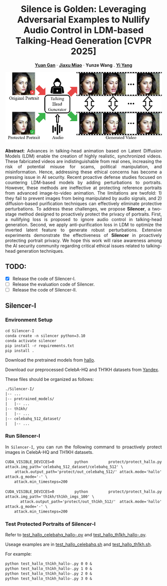 <div align="center">
    
# Silence is Golden: Leveraging Adversarial Examples to Nullify Audio Control in LDM-based Talking-Head Generation [CVPR 2025]

<a href="https://yuangan.github.io/"><strong>Yuan Gan</strong></a>
·
<a href="https://scholar.google.com/citations?user=kQ-FWd8AAAAJ&hl=zh-CN&oi=ao"><strong>Jiaxu Miao</strong></a>
·
<a><strong>Yunze Wang</strong></a>
.
<a href="https://scholar.google.com/citations?user=RMSuNFwAAAAJ&hl=en"><strong>Yi Yang</strong></a>

<a href="https://github.com/yuangan/Silencer"><img src="./figures/intro.png" style="width: 1225px;"></a>

</div>
<div align="justify">

**Abstract**: Advances in talking-head animation based on Latent Diffusion Models (LDM) enable the creation of highly realistic, synchronized videos. These fabricated videos are indistinguishable from real ones, increasing the risk of potential misuse for scams, political manipulation, and misinformation. Hence, addressing these ethical concerns has become a pressing issue in AI security. Recent proactive defense studies focused on countering LDM-based models by adding perturbations to portraits. However, these methods are ineffective at protecting reference portraits from advanced image-to-video animation. The limitations are twofold: 1) they fail to prevent images from being manipulated by audio signals, and 2) diffusion-based purification techniques can effectively eliminate protective perturbations. To address these challenges, we propose **Silencer**, a two-stage method designed to proactively protect the privacy of portraits. First, a nullifying loss is proposed to ignore audio control in talking-head generation. Second, we apply anti-purification loss in LDM to optimize the inverted latent feature to generate robust perturbations. Extensive experiments demonstrate the effectiveness of **Silencer** in proactively protecting portrait privacy. We hope this work will raise awareness among the AI security community regarding critical ethical issues related to talking-head generation techniques.

## TODO:
- [X] Release the code of Silencer-I.
- [ ] Release the evaluation code of Silencer.
- [ ] Release the code of Silencer-II.

## Silencer-I

### Environment Setup

```
cd Silencer-I
conda create -n silencer python=3.10
conda activate silencer
pip install -r requirements.txt
pip install .
```
Download the pretrained models from [hallo](https://github.com/fudan-generative-vision/hallo#-download-pretrained-models).

Download our preprocessed CelebA-HQ and TH1KH datasets from [Yandex](https://disk.yandex.com/d/OLe6c-cjGWiPgw).

These files should be organized as follows:
```
./Silencer-I/
|-- ...
|-- pretrained_models/
|   |-- ...
|-- th1kh/
|   |-- ...
|-- celebahq_512_dataset/
|   |-- ...
```

### Run Silencer-I
In ```Silencer-I```, you can run the following command to proactively protect images in CelebA-HQ and TH1KH datasets.
```
CUDA_VISIBLE_DEVICES=0 python protect/protect_hallo.py attack.img_path='celebahq_512_dataset/celebahq_512' \
    attack.output_path='protect/out_celebahq_512/' attack.mode='hallo' attack.g_mode='-' \
    attack.min_timesteps=200

CUDA_VISIBLE_DEVICES=0 python protect/protect_hallo.py attack.img_path='th1kh/th1kh_imgs_100' \
    attack.output_path='protect/out_th1kh_512/' attack.mode='hallo' attack.g_mode='-' \
    attack.min_timesteps=200
```
### Test Protected Portraits of Silencer-I
Refer to [test_hallo_celebahq_hallo-.py](https://github.com/yuangan/Silencer/blob/main/Silencer-I/test_hallo_celebahq_hallo-.py) and [test_hallo_th1kh_hallo-.py](https://github.com/yuangan/Silencer/blob/main/Silencer-I/test_hallo_th1kh_hallo-.py).

Useage examples are in [test_hallo_celebahq.sh](https://github.com/yuangan/Silencer/blob/main/Silencer-I/test_hallo_th1kh.sh) and [test_hallo_th1kh.sh](https://github.com/yuangan/Silencer/blob/main/Silencer-I/test_hallo_th1kh.sh).

For example:
```
python test_hallo_th1kh_hallo-.py 0 0 &
python test_hallo_th1kh_hallo-.py 1 0 &
python test_hallo_th1kh_hallo-.py 2 0 &
python test_hallo_th1kh_hallo-.py 3 0 &
```

